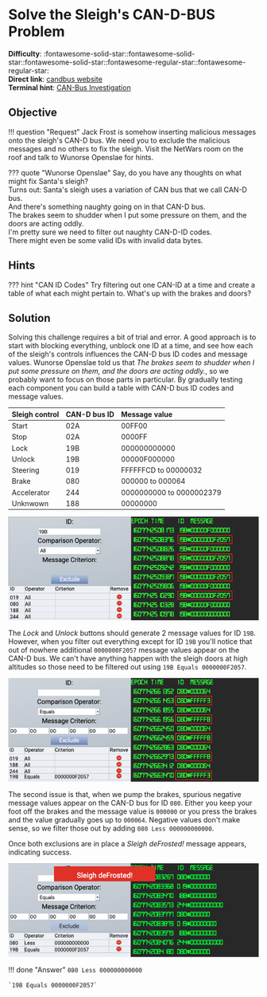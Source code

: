 # Solve the Sleigh's CAN-D-BUS Problem

**Difficulty**: :fontawesome-solid-star::fontawesome-solid-star::fontawesome-solid-star::fontawesome-regular-star::fontawesome-regular-star:<br/>
**Direct link**: [candbus website](https://candbus.kringlecastle.com/?challenge=candbus&id=d02344b9-d758-4e3f-a189-4dbdc154a277)<br/>
**Terminal hint**: [CAN-Bus Investigation](../hints/h7.md)


## Objective

!!! question "Request"
    Jack Frost is somehow inserting malicious messages onto the sleigh's CAN-D bus. We need you to exclude the malicious messages and no others to fix the sleigh. Visit the NetWars room on the roof and talk to Wunorse Openslae for hints.

??? quote "Wunorse Openslae"
    Say, do you have any thoughts on what might fix Santa's sleigh?<br/>
    Turns out: Santa's sleigh uses a variation of CAN bus that we call CAN-D bus.<br/>
    And there's something naughty going on in that CAN-D bus.<br/>
    The brakes seem to shudder when I put some pressure on them, and the doors are acting oddly.<br/>
    I'm pretty sure we need to filter out naughty CAN-D-ID codes.<br/>
    There might even be some valid IDs with invalid data bytes.


## Hints

??? hint "CAN ID Codes"
    Try filtering out one CAN-ID at a time and create a table of what each might pertain to. What's up with the brakes and doors?


## Solution

Solving this challenge requires a bit of trial and error. A good approach is to start with blocking everything, unblock one ID at a time, and see how each of the sleigh's controls influences the CAN-D bus ID codes and message values. Wunorse Openslae told us that *The brakes seem to shudder when I put some pressure on them, and the doors are acting oddly.*, so we probably want to focus on those parts in particular. By gradually testing each component you can build a table with CAN-D bus ID codes and message values.

| Sleigh control  |  CAN-D bus ID | Message value            |
| :-------------- | :------------ | :------------------------|
| Start           | 02A           | 00FF00                   |
| Stop            | 02A           | 0000FF                   |
| Lock            | 19B           | 000000000000             |
| Unlock          | 19B           | 00000F000000             |
| Steering        | 019           | FFFFFFCD to 00000032     |
| Brake           | 080           | 000000 to 000064         |
| Accelerator     | 244           | 0000000000 to 0000002379 |
| Unknwown        | 188           | 00000000                 |

![Rogue lock/unlock codes](../img/objectives/o7/rogue_lock_unlock_codes.png)

The *Lock* and *Unlock* buttons should generate 2 message values for ID `19B`. However, when you filter out everything except for ID `19B` you'll notice that out of nowhere additional `0000000F2057` message values appear on the CAN-D bus. We can't have anything happen with the sleigh doors at high altitudes so those need to be filtered out using `19B Equals 0000000F2057`.

![Negative break message values](../img/objectives/o7/negative_brake_values.png)

The second issue is that, when we pump the brakes, spurious negative message values appear on the CAN-D bus for ID `080`. Either you keep your foot off the brakes and the message value is `000000` or you press the brakes and the value gradually goes up to `000064`. Negative values don't make sense, so we filter those out by adding `080 Less 000000000000`.

Once both exclusions are in place a *Sleigh deFrosted!* message appears, indicating success.

![Sleigh defrosted](../img/objectives/o7/sleigh_defrosted.png)

!!! done "Answer"
    `080 Less 000000000000`

    `19B Equals 0000000F2057`


